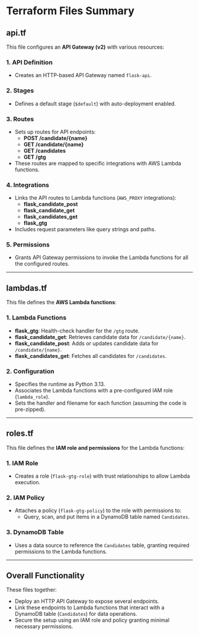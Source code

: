 # Terraform Files Summary

## **api.tf**
This file configures an **API Gateway (v2)** with various resources:

### **1. API Definition**
- Creates an HTTP-based API Gateway named `flask-api`.

### **2. Stages**
- Defines a default stage (`$default`) with auto-deployment enabled.

### **3. Routes**
- Sets up routes for API endpoints:
  - **POST /candidate/{name}**
  - **GET /candidate/{name}**
  - **GET /candidates**
  - **GET /gtg**
- These routes are mapped to specific integrations with AWS Lambda functions.

### **4. Integrations**
- Links the API routes to Lambda functions (`AWS_PROXY` integrations):
  - **flask_candidate_post**
  - **flask_candidate_get**
  - **flask_candidates_get**
  - **flask_gtg**
- Includes request parameters like query strings and paths.

### **5. Permissions**
- Grants API Gateway permissions to invoke the Lambda functions for all the configured routes.

---

## **lambdas.tf**
This file defines the **AWS Lambda functions**:

### **1. Lambda Functions**
- **flask_gtg**: Health-check handler for the `/gtg` route.
- **flask_candidate_get**: Retrieves candidate data for `/candidate/{name}`.
- **flask_candidate_post**: Adds or updates candidate data for `/candidate/{name}`.
- **flask_candidates_get**: Fetches all candidates for `/candidates`.

### **2. Configuration**
- Specifies the runtime as Python 3.13.
- Associates the Lambda functions with a pre-configured IAM role (`lambda_role`).
- Sets the handler and filename for each function (assuming the code is pre-zipped).

---

## **roles.tf**
This file defines the **IAM role and permissions** for the Lambda functions:

### **1. IAM Role**
- Creates a role (`flask-gtg-role`) with trust relationships to allow Lambda execution.

### **2. IAM Policy**
- Attaches a policy (`flask-gtg-policy`) to the role with permissions to:
  - Query, scan, and put items in a DynamoDB table named `Candidates`.

### **3. DynamoDB Table**
- Uses a data source to reference the `Candidates` table, granting required permissions to the Lambda functions.

---

## **Overall Functionality**
These files together:
- Deploy an HTTP API Gateway to expose several endpoints.
- Link these endpoints to Lambda functions that interact with a DynamoDB table (`Candidates`) for data operations.
- Secure the setup using an IAM role and policy granting minimal necessary permissions.
